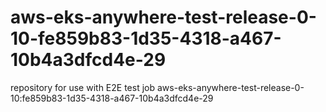 # aws-eks-anywhere-test-release-0-10-fe859b83-1d35-4318-a467-10b4a3dfcd4e-29
repository for use with E2E test job aws-eks-anywhere-test-release-0-10:fe859b83-1d35-4318-a467-10b4a3dfcd4e-29
